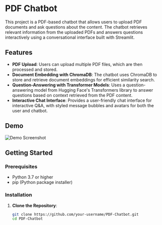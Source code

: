 # PDF Chatbot

This project is a PDF-based chatbot that allows users to upload PDF documents and ask questions about the content. The chatbot retrieves relevant information from the uploaded PDFs and answers questions interactively using a conversational interface built with Streamlit.

## Features

- **PDF Upload**: Users can upload multiple PDF files, which are then processed and stored.
- **Document Embedding with ChromaDB**: The chatbot uses ChromaDB to store and retrieve document embeddings for efficient similarity search.
- **Question-Answering with Transformer Models**: Uses a question-answering model from Hugging Face's Transformers library to answer questions based on context retrieved from the PDF content.
- **Interactive Chat Interface**: Provides a user-friendly chat interface for interactive Q&A, with styled message bubbles and avatars for both the user and chatbot.

## Demo

![Demo Screenshot](demo_screenshot.png) <!-- Replace with actual path to your screenshot -->

## Getting Started

### Prerequisites

- Python 3.7 or higher
- pip (Python package installer)

### Installation

1. **Clone the Repository**:

   ```bash
   git clone https://github.com/your-username/PDF-Chatbot.git
   cd PDF-Chatbot
